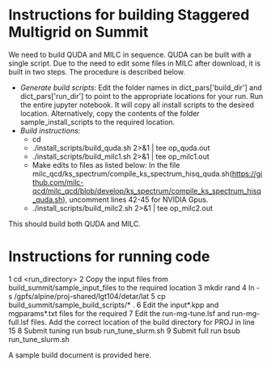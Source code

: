 # Instructions for building Staggered Multigrid on Summit
We need to build QUDA and MILC in sequence.  QUDA can be built with a single script. Due to the need to edit some files in MILC after download, it is built in two steps.
The procedure is described below.
* *Generate build scripts*: 
Edit the folder names in dict_pars['build_dir'] and dict_pars['run_dir'] to point to the appropriate locations for your run. Run the entire jupyter notebook. It will copy all install scripts to the desired location.
Alternatively, copy the contents of the folder sample_install_scripts to the required location.
* *Build instructions*: 
  - cd 
  - ./install_scripts/build_quda.sh 2>&1 | tee op_quda.out
  - ./install_scripts/build_milc1.sh 2>&1 | tee op_milc1.out
  - Make edits to files as listed below: 
In the file milc_qcd/ks_spectrum/compile_ks_spectrum_hisq_quda.sh(https://github.com/milc-qcd/milc_qcd/blob/develop/ks_spectrum/compile_ks_spectrum_hisq_quda.sh), uncomment lines 42-45 for NVIDIA Gpus.
  - ./install_scripts/build_milc2.sh 2>&1 | tee op_milc2.out

This should build both QUDA and MILC. 

# Instructions for running code
1 cd <run_directory>
2 Copy the input files from build_summit/sample_input_files to the required location
3 mkdir rand
4 ln -s /gpfs/alpine/proj-shared/lgt104/detar/lat
5 cp build_summit/sample_build_scripts/* .
6 Edit the input*.kpp and mgparams*.txt files for the required 
7 Edit the run-mg-tune.lsf and run-mg-full.lsf files. Add the correct location of the build directory for PROJ in line 15
8 Submit tuning run bsub run_tune_slurm.sh
9 Submit full run bsub run_tune_slurm.sh











A sample build document is provided here. 
